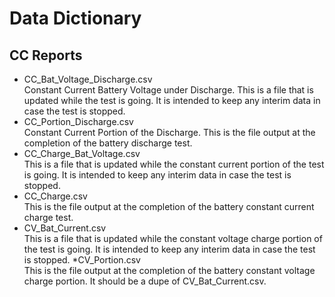 # Data Dictionary

## CC Reports

* CC_Bat_Voltage_Discharge.csv<br>Constant Current Battery Voltage under Discharge. This is a file that is updated while the test is going. It is intended to keep any interim data in case the test is stopped.
* CC_Portion_Discharge.csv<br>Constant Current Portion of the Discharge. This is the file output at the completion of the battery discharge test.
* CC_Charge_Bat_Voltage.csv<br>This is a file that is updated while the constant current portion of the test is going. It is intended to keep any interim data in case the test is stopped.
* CC_Charge.csv<br>This is the file output at the completion of the battery constant current charge test.
* CV_Bat_Current.csv<br>This is a file that is updated while the constant voltage charge portion of the test is going. It is intended to keep any interim data in case the test is stopped.
*CV_Portion.csv<br>This is the file output at the completion of the battery constant voltage charge portion. It should be a dupe of CV_Bat_Current.csv.
